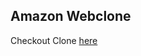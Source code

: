 <h2>Amazon Webclone</h2>
<p>Checkout Clone <a href = "https://sohamsolankii.github.io/Amazon-Webclone/AmazonWebClone/">here</a></p>
